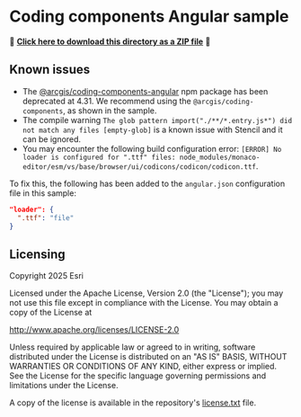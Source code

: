 # Coding components Angular sample

📁 **[Click here to download this directory as a ZIP file](https://esri.github.io/jsapi-resources/zips/coding-components-sample-angular.zip)** 📁

## Known issues

- The [@arcgis/coding-components-angular](https://www.npmjs.com/package/@arcgis/coding-components-angular) npm package has been deprecated at 4.31. We recommend using the `@arcgis/coding-components`, as shown in the sample.
- The compile warning `The glob pattern import("./**/*.entry.js*") did not match any files [empty-glob]` is a known issue with Stencil and it can be ignored.
- You may encounter the following build configuration error:
  `[ERROR] No loader is configured for ".ttf" files: node_modules/monaco-editor/esm/vs/base/browser/ui/codicons/codicon/codicon.ttf`.

To fix this, the following has been added to the `angular.json` configuration file in this sample:

```json
"loader": {
  ".ttf": "file"
}
```

## Licensing

Copyright 2025 Esri

Licensed under the Apache License, Version 2.0 (the "License");
you may not use this file except in compliance with the License.
You may obtain a copy of the License at

http://www.apache.org/licenses/LICENSE-2.0

Unless required by applicable law or agreed to in writing, software
distributed under the License is distributed on an "AS IS" BASIS,
WITHOUT WARRANTIES OR CONDITIONS OF ANY KIND, either express or implied.
See the License for the specific language governing permissions and
limitations under the License.

A copy of the license is available in the repository's [license.txt](https://github.com/Esri/jsapi-resources/blob/master/license.txt) file.
